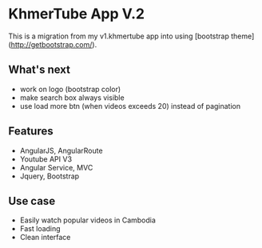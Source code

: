 # KhmerTube App V.2

This is a migration from my v1.khmertube app into using [bootstrap theme] (http://getbootstrap.com/).

## What's next
* work on logo (bootstrap color)
* make search box always visible
* use load more btn (when videos exceeds 20) instead of pagination

## Features

* AngularJS, AngularRoute
* Youtube API V3
* Angular Service, MVC
* Jquery, Bootstrap

## Use case
* Easily watch popular videos in Cambodia
* Fast loading
* Clean interface
